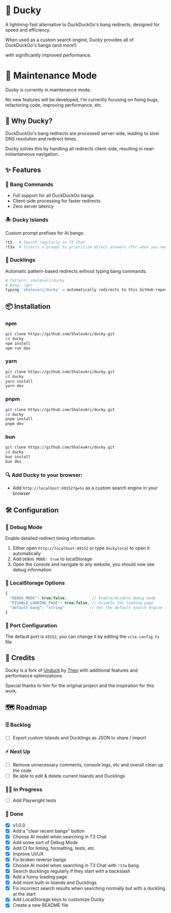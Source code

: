 # 🦆 Ducky

A lightning-fast alternative to DuckDuckGo's bang redirects, designed for speed and efficiency.

When used as a custom search engine, Ducky provides all of DuckDuckGo's bangs (and more!)

with significantly improved performance.

# 🚧 Maintenance Mode

Ducky is currently in maintenance mode.

No new features will be developed, I'm currently focusing on fixing bugs, refactoring code, improving performance, etc.

## 🚀 Why Ducky?

DuckDuckGo's bang redirects are processed server-side, leading to slow DNS resolution and redirect times.

Ducky solves this by handling all redirects client-side, resulting in near-instantaneous navigation.

## ✨ Features

### 🎯 Bang Commands

- Full support for all DuckDuckGo bangs
- Client-side processing for faster redirects
- Zero server latency

### 🏝️ Ducky Islands

Custom prompt prefixes for AI bangs:

```bash
!t3   # Search regularly in T3 Chat
!t3a  # Injects a prompt to prioritize direct answers (for when you need a quick answer instead of a wall of text)
```

### 🐥 Ducklings

Automatic pattern-based redirects without typing bang commands:

```bash
# Pattern: shalevari/ducky
# Bang: !ghr
typing 'shalevari/ducky' → automatically redirects to this GitHub repository
```

## 📦 Installation

### npm

```bash
git clone https://github.com/ShalevAri/ducky.git
cd ducky
npm install
npm run dev
```

### yarn

```bash
git clone https://github.com/ShalevAri/ducky.git
cd ducky
yarn install
yarn dev
```

### pnpm

```bash
git clone https://github.com/ShalevAri/ducky.git
cd ducky
pnpm install
pnpm dev
```

### bun

```bash
git clone https://github.com/ShalevAri/ducky.git
cd ducky
bun install
bun dev
```

### 🔍 Add Ducky to your browser:

- Add `http://localhost:49152?q=%s` as a custom search engine in your browser

## 🛠️ Configuration

### 🐛 Debug Mode

Enable detailed redirect timing information:

1. Either open `http://localhost:49152` or type `duckylocal` to open it automatically
2. Add `DEBUG_MODE: true` to localStorage
3. Open the console and navigate to any website, you should now see debug information

### 🔧 LocalStorage Options

```javascript
{
  "DEBUG_MODE": true/false,           // Enable/disable debug mode
  "DISABLE_LOADING_PAGE": true/false, // Disable the loading page
  "default-bang": "string"           // Set the default search engine to use
}
```

### 📡 Port Configuration

The default port is `49152`, you can change it by editing the `vite.config.ts` file

## 📝 Credits

Ducky is a fork of [Unduck](https://github.com/t3dotgg/unduck) by [Theo](https://github.com/t3dotgg) with additional features and performance optimizations.

Special thanks to him for the original project and the inspiration for this work.

## 🗺️ Roadmap

### 🗄️ Backlog

- [ ] Export custom Islands and Ducklings as JSON to share / import

### ⚡ Next Up

- [ ] Remove unnecessary comments, console logs, etc and overall clean up the code
- [ ] Be able to edit & delete current Islands and Ducklings

### 🧑‍💻 In Progress

- [ ] Add Playwright tests

### 🏁 Done

- [x] v1.0.0
- [x] Add a "clear recent bangs" button
- [x] Choose AI model when searching in T3 Chat
- [x] Add some sort of Debug Mode
- [x] Add CI for linting, formatting, tests, etc.
- [x] Improve UI/UX
- [x] Fix broken reverse bangs
- [x] Choose AI model when searching in T3 Chat with `!t3a` bang
- [x] Search ducklings regularly if they start with a backslash
- [x] Add a funny loading page
- [x] Add more built-in Islands and Ducklings
- [x] Fix incorrect search results when searching normally but with a duckling at the start
- [x] Add LocalStorage keys to customize Ducky
- [x] Create a new README file
